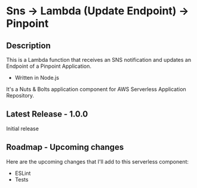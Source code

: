 
# Sns -> Lambda (Update Endpoint) -> Pinpoint

## Description

This is a Lambda function that receives an SNS notification and updates an Endpoint of a Pinpoint Application.

- Written in Node.js

It's a Nuts & Bolts application component for AWS Serverless Application Repository.

## Latest Release - 1.0.0

Initial release 

## Roadmap - Upcoming changes

Here are the upcoming changes that I'll add to this serverless component:

- ESLint
- Tests
